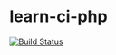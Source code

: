 # learn-ci-php

[![Build Status](https://travis-ci.org/mchoiruln/learn-ci-php.svg?branch=master)](https://travis-ci.org/mchoiruln/learn-ci-php)
